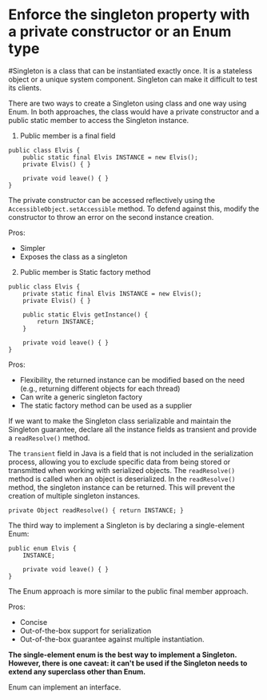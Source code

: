 

# Enforce the singleton property with a private constructor or an Enum type


#Singleton is a class that can be instantiated exactly once. It is a stateless object or a unique system component. Singleton can make it difficult to test its clients.

There are two ways to create a Singleton using class and one way using Enum. In both approaches, the class would have a private constructor and a public static member to access the Singleton instance.


1. Public member is a final field 


```
public class Elvis {
	public static final Elvis INSTANCE = new Elvis();
	private Elvis() { }

	private void leave() { }
}
```

The private constructor can be accessed reflectively using the `AccessibleObject.setAccessible` method. To defend against this, modify the constructor to throw an error on the second instance creation.

Pros:

- Simpler
- Exposes the class as a singleton


2. Public member is Static factory method
   
```
public class Elvis {
	private static final Elvis INSTANCE = new Elvis();
	private Elvis() { }

	public static Elvis getInstance() {
		return INSTANCE;
	}

	private void leave() { }
}
```


Pros:

- Flexibility, the returned instance can be modified based on the need (e.g., returning different objects for each thread)
- Can write a generic singleton factory
- The static factory method can be used as a supplier

If we want to make the Singleton class serializable and maintain the Singleton guarantee, declare all the instance fields as transient and provide a `readResolve()` method.

The `transient` field in Java is a field that is not included in the serialization process, allowing you to exclude specific data from being stored or transmitted when working with serialized objects. The `readResolve()` method is called when an object is deserialized. In the `readResolve()` method, the singleton instance can be returned. This will prevent the creation of multiple singleton instances.


```
private Object readResolve() { return INSTANCE; }
```


The third way to implement a Singleton is by declaring a single-element Enum:


```
public enum Elvis {
	INSTANCE;

	private void leave() { }
}
```



The Enum approach is more similar to the public final member approach.

Pros:

- Concise
- Out-of-the-box support for serialization
- Out-of-the-box guarantee against multiple instantiation.

**The single-element enum is the best way to implement a Singleton. However, there is one caveat: it can't be used if the Singleton needs to extend any superclass other than Enum.**

Enum can implement an interface.







